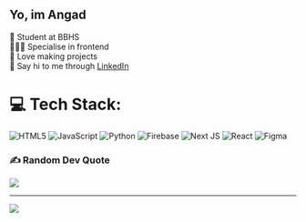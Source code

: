 ## Yo, im Angad

🧠 Student at BBHS<br/>
👨🏼‍💻 Specialise in frontend<br/>
🔨 Love making projects<br/>
🔗 Say hi to me through [LinkedIn](https://www.linkedin.com/in/angadjot-dhaliwal-71477b357/)<br/>


# 💻 Tech Stack:
![HTML5](https://img.shields.io/badge/html5-%23E34F26.svg?style=flat&logo=html5&logoColor=white) ![JavaScript](https://img.shields.io/badge/javascript-%23323330.svg?style=flat&logo=javascript&logoColor=%23F7DF1E) ![Python](https://img.shields.io/badge/python-3670A0?style=flat&logo=python&logoColor=ffdd54) ![Firebase](https://img.shields.io/badge/firebase-%23039BE5.svg?style=flat&logo=firebase) ![Next JS](https://img.shields.io/badge/Next-black?style=flat&logo=next.js&logoColor=white) ![React](https://img.shields.io/badge/react-%2320232a.svg?style=flat&logo=react&logoColor=%2361DAFB) ![Figma](https://img.shields.io/badge/figma-%23F24E1E.svg?style=flat&logo=figma&logoColor=white)

### ✍️ Random Dev Quote
![](https://quotes-github-readme.vercel.app/api?type=horizontal&theme=radical)

---
[![](https://visitcount.itsvg.in/api?id=AngadOnTop&icon=0&color=0)](https://visitcount.itsvg.in)

<!-- Proudly created with GPRM ( https://gprm.itsvg.in ) -->
